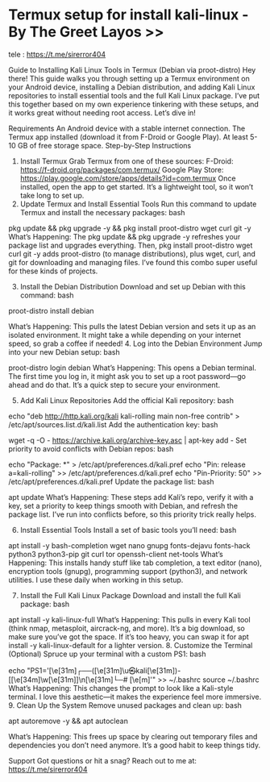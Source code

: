 # Termux setup for install kali-linux - By The Greet Layos >> 
tele : https://t.me/sirerror404


Guide to Installing Kali Linux Tools in Termux (Debian via proot-distro)
Hey there! This guide walks you through setting up a Termux environment on your Android device, installing a Debian distribution, and adding Kali Linux repositories to install essential tools and the full Kali Linux package. I’ve put this together based on my own experience tinkering with these setups, and it works great without needing root access. Let’s dive in!

Requirements
An Android device with a stable internet connection.
The Termux app installed (download it from F-Droid or Google Play).
At least 5-10 GB of free storage space.
Step-by-Step Instructions
1. Install Termux
Grab Termux from one of these sources:
F-Droid: https://f-droid.org/packages/com.termux/
Google Play Store: https://play.google.com/store/apps/details?id=com.termux
Once installed, open the app to get started. It’s a lightweight tool, so it won’t take long to set up.
2. Update Termux and Install Essential Tools
Run this command to update Termux and install the necessary packages:
bash



pkg update && pkg upgrade -y && pkg install proot-distro wget curl git -y
What’s Happening: The pkg update && pkg upgrade -y refreshes your package list and upgrades everything. Then, pkg install proot-distro wget curl git -y adds proot-distro (to manage distributions), plus wget, curl, and git for downloading and managing files. I’ve found this combo super useful for these kinds of projects.


3. Install the Debian Distribution
Download and set up Debian with this command:
bash


proot-distro install debian

What’s Happening: This pulls the latest Debian version and sets it up as an isolated environment. It might take a while depending on your internet speed, so grab a coffee if needed!
4. Log into the Debian Environment
Jump into your new Debian setup:
bash

proot-distro login debian
What’s Happening: This opens a Debian terminal. The first time you log in, it might ask you to set up a root password—go ahead and do that. It’s a quick step to secure your environment.


5. Add Kali Linux Repositories
Add the official Kali repository:
bash


echo "deb http://http.kali.org/kali kali-rolling main non-free contrib" > /etc/apt/sources.list.d/kali.list
Add the authentication key:
bash

wget -q -O - https://archive.kali.org/archive-key.asc | apt-key add -
Set priority to avoid conflicts with Debian repos:
bash



echo "Package: *" > /etc/apt/preferences.d/kali.pref
echo "Pin: release a=kali-rolling" >> /etc/apt/preferences.d/kali.pref
echo "Pin-Priority: 50" >> /etc/apt/preferences.d/kali.pref
Update the package list:
bash


apt update
What’s Happening: These steps add Kali’s repo, verify it with a key, set a priority to keep things smooth with Debian, and refresh the package list. I’ve run into conflicts before, so this priority trick really helps.


6. Install Essential Tools
Install a set of basic tools you’ll need:
bash

apt install -y bash-completion wget nano gnupg fonts-dejavu fonts-hack python3 python3-pip git curl tor openssh-client net-tools
What’s Happening: This installs handy stuff like tab completion, a text editor (nano), encryption tools (gnupg), programming support (python3), and network utilities. I use these daily when working in this setup.


7. Install the Full Kali Linux Package
Download and install the full Kali package:
bash


apt install -y kali-linux-full
What’s Happening: This pulls in every Kali tool (think nmap, metasploit, aircrack-ng, and more). It’s a big download, so make sure you’ve got the space. If it’s too heavy, you can swap it for apt install -y kali-linux-default for a lighter version.
8. Customize the Terminal (Optional)
Spruce up your terminal with a custom PS1:
bash

echo "PS1='\[\e[31m\]┌──(\[\e[31m\]\u㉿kali\[\e[31m\])-[\[\e[34m\]\w\[\e[31m\]]\n\[\e[31m\]└─# \[\e[m\]'" >> ~/.bashrc
source ~/.bashrc
What’s Happening: This changes the prompt to look like a Kali-style terminal. I love this aesthetic—it makes the experience feel more immersive.
9. Clean Up the System
Remove unused packages and clean up:
bash

apt autoremove -y && apt autoclean


What’s Happening: This frees up space by clearing out temporary files and dependencies you don’t need anymore. It’s a good habit to keep things tidy.


Support
Got questions or hit a snag? Reach out to me at: https://t.me/sirerror404
